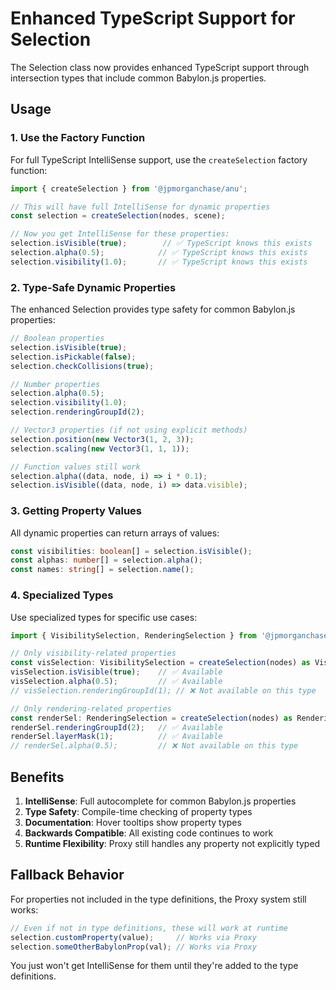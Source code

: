# Enhanced TypeScript Support for Selection

The Selection class now provides enhanced TypeScript support through intersection types that include common Babylon.js properties.

## Usage

### 1. Use the Factory Function

For full TypeScript IntelliSense support, use the `createSelection` factory function:

```typescript
import { createSelection } from '@jpmorganchase/anu';

// This will have full IntelliSense for dynamic properties
const selection = createSelection(nodes, scene);

// Now you get IntelliSense for these properties:
selection.isVisible(true);        // ✅ TypeScript knows this exists
selection.alpha(0.5);            // ✅ TypeScript knows this exists  
selection.visibility(1.0);       // ✅ TypeScript knows this exists
```

### 2. Type-Safe Dynamic Properties

The enhanced Selection provides type safety for common Babylon.js properties:

```typescript
// Boolean properties
selection.isVisible(true);
selection.isPickable(false);
selection.checkCollisions(true);

// Number properties  
selection.alpha(0.5);
selection.visibility(1.0);
selection.renderingGroupId(2);

// Vector3 properties (if not using explicit methods)
selection.position(new Vector3(1, 2, 3));
selection.scaling(new Vector3(1, 1, 1));

// Function values still work
selection.alpha((data, node, i) => i * 0.1);
selection.isVisible((data, node, i) => data.visible);
```

### 3. Getting Property Values

All dynamic properties can return arrays of values:

```typescript
const visibilities: boolean[] = selection.isVisible();
const alphas: number[] = selection.alpha(); 
const names: string[] = selection.name();
```

### 4. Specialized Types

Use specialized types for specific use cases:

```typescript
import { VisibilitySelection, RenderingSelection } from '@jpmorganchase/anu';

// Only visibility-related properties
const visSelection: VisibilitySelection = createSelection(nodes) as VisibilitySelection;
visSelection.isVisible(true);    // ✅ Available
visSelection.alpha(0.5);         // ✅ Available  
// visSelection.renderingGroupId(1); // ❌ Not available on this type

// Only rendering-related properties
const renderSel: RenderingSelection = createSelection(nodes) as RenderingSelection;
renderSel.renderingGroupId(2);   // ✅ Available
renderSel.layerMask(1);          // ✅ Available
// renderSel.alpha(0.5);         // ❌ Not available on this type
```

## Benefits

1. **IntelliSense**: Full autocomplete for common Babylon.js properties
2. **Type Safety**: Compile-time checking of property types  
3. **Documentation**: Hover tooltips show property types
4. **Backwards Compatible**: All existing code continues to work
5. **Runtime Flexibility**: Proxy still handles any property not explicitly typed

## Fallback Behavior

For properties not included in the type definitions, the Proxy system still works:

```typescript
// Even if not in type definitions, these will work at runtime
selection.customProperty(value);     // Works via Proxy
selection.someOtherBabylonProp(val); // Works via Proxy
```

You just won't get IntelliSense for them until they're added to the type definitions.